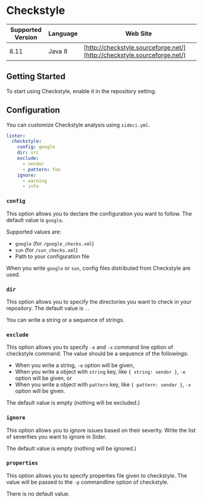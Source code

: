 # Checkstyle

| Supported Version | Language | Web Site |
| ----------------- | -------- | -------- |
| 8.11 | Java 8 | [http://checkstyle.sourceforge.net/](http://checkstyle.sourceforge.net/) |

## Getting Started

To start using Checkstyle, enable it in the repository setting.

## Configuration

You can customize Checkstyle analysis using `sideci.yml`.

```yaml:sideci.yml
linter:
  checkstyle:
    config: google
    dir: src
    exclude:
      - vendor
      - pattern: foo
    ignore:
      - warning
      - info
```

### `config`

This option allows you to declare the configuration you want to follow. The default value is `google`.

Supported values are:

* `google` \(for `/google_checks.xml`\)
* `sun` \(for `/sun_checks.xml`\)
* Path to your configuration file

When you write `google` or `sun`, config files distributed from Checkstyle are used.

### `dir`

This option allows you to specify the directories you want to check in your repository. The default value is `.`.

You can write a string or a sequence of strings.

### `exclude`

This option allows you to specify `-e` and `-x` command line option of checkstyle command. The value should be a sequence of the followings:

* When you write a string, `-e` option will be given,
* When you write a object with `string` key, like `{ string: vendor }`, `-e` option will be given, or
* When you write a object with `pattern` key, like `{ pattern: vendor }`, `-x` option will be given.

The default value is empty \(nothing will be excluded.\)

### `ignore`

This option allows you to ignore issues based on their severity. Write the list of severities you want to ignore in Sider.

The default value is empty \(nothing will be ignored.\)

### `properties`

This option allows you to specify properties file given to checkstyle. The value will be passed to the `-p` commandline option of checkstyle.

There is no default value.


